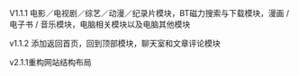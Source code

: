 V1.1.1 电影／电视剧／综艺／动漫／纪录片模块，BT磁力搜索与下载模块，漫画 / 电子书 / 音乐模块，电脑相关模块以及电脑其他模块

v1.1.2 添加返回首页，回到顶部模块，聊天室和文章评论模块

v2.1.1重构网站结构布局
